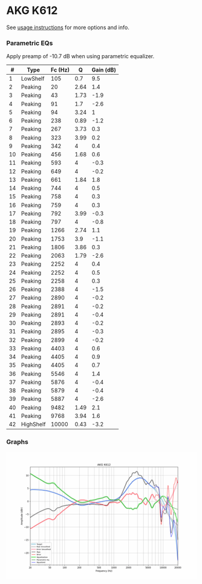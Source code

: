 # AKG K612
See [usage instructions](https://github.com/jaakkopasanen/AutoEq#usage) for more options and info.

### Parametric EQs
Apply preamp of -10.7 dB when using parametric equalizer.

|   # | Type      |   Fc (Hz) |    Q |   Gain (dB) |
|-----|-----------|-----------|------|-------------|
|   1 | LowShelf  |       105 | 0.7  |         9.5 |
|   2 | Peaking   |        20 | 2.64 |         1.4 |
|   3 | Peaking   |        43 | 1.73 |        -1.9 |
|   4 | Peaking   |        91 | 1.7  |        -2.6 |
|   5 | Peaking   |        94 | 3.24 |         1   |
|   6 | Peaking   |       238 | 0.89 |        -1.2 |
|   7 | Peaking   |       267 | 3.73 |         0.3 |
|   8 | Peaking   |       323 | 3.99 |         0.2 |
|   9 | Peaking   |       342 | 4    |         0.4 |
|  10 | Peaking   |       456 | 1.68 |         0.6 |
|  11 | Peaking   |       593 | 4    |        -0.3 |
|  12 | Peaking   |       649 | 4    |        -0.2 |
|  13 | Peaking   |       661 | 1.84 |         1.8 |
|  14 | Peaking   |       744 | 4    |         0.5 |
|  15 | Peaking   |       758 | 4    |         0.3 |
|  16 | Peaking   |       759 | 4    |         0.3 |
|  17 | Peaking   |       792 | 3.99 |        -0.3 |
|  18 | Peaking   |       797 | 4    |        -0.8 |
|  19 | Peaking   |      1266 | 2.74 |         1.1 |
|  20 | Peaking   |      1753 | 3.9  |        -1.1 |
|  21 | Peaking   |      1806 | 3.86 |         0.3 |
|  22 | Peaking   |      2063 | 1.79 |        -2.6 |
|  23 | Peaking   |      2252 | 4    |         0.4 |
|  24 | Peaking   |      2252 | 4    |         0.5 |
|  25 | Peaking   |      2258 | 4    |         0.3 |
|  26 | Peaking   |      2388 | 4    |        -1.5 |
|  27 | Peaking   |      2890 | 4    |        -0.2 |
|  28 | Peaking   |      2891 | 4    |        -0.2 |
|  29 | Peaking   |      2891 | 4    |        -0.4 |
|  30 | Peaking   |      2893 | 4    |        -0.2 |
|  31 | Peaking   |      2895 | 4    |        -0.3 |
|  32 | Peaking   |      2899 | 4    |        -0.2 |
|  33 | Peaking   |      4403 | 4    |         0.6 |
|  34 | Peaking   |      4405 | 4    |         0.9 |
|  35 | Peaking   |      4405 | 4    |         0.7 |
|  36 | Peaking   |      5546 | 4    |         1.4 |
|  37 | Peaking   |      5876 | 4    |        -0.4 |
|  38 | Peaking   |      5879 | 4    |        -0.4 |
|  39 | Peaking   |      5887 | 4    |        -2.6 |
|  40 | Peaking   |      9482 | 1.49 |         2.1 |
|  41 | Peaking   |      9768 | 3.94 |         1.6 |
|  42 | HighShelf |     10000 | 0.43 |        -3.2 |

### Graphs
![](./AKG%20K612.png)
